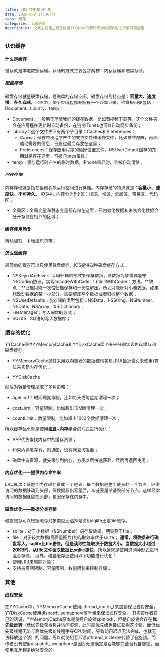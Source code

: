 ```yaml
---
title: iOS-技能知识小集
date: 2020-5-9 17:36:48
tags: 缓存
categories: iOS进阶
description: 文章主要是主要是根据YYCache的源码来对缓存架构进行学习和整理
---
```

### 认识缓存
#### 什么是缓存
缓存就是本地数据存储。存储的方式主要包含两种：内存存储和磁盘存储。
##### 磁盘存储
磁盘存储就是硬盘存储，是磁盘的存储空间。磁盘存储的特点是：**容量大、速度慢、永久存储**。
iOS中，每个应用程序都拥有一个沙盒目录。沙盒根目录包括：Document、Library、temp：
* Document : 一般用于存储我们的缓存数据，比如音视频下载等，这个文件夹会在应用程序更新时自动备份，在链接iTunes也可以自动同步备份；
* Library：这个文件夹下有两个子目录：Caches和Preferences：
	* Cache：保存应用程序产生的支持文件和缓存文件，比如某些配置，再次启动需要的信息，日志也最后存放在这里；
	* Preferences：保存应用程序的偏好设置文件，NSUserDefault缓存的东西就是存在这里，可被iTunes备份；
* temp：缓存运行时产生的临时数据，iPhone重启时，会被自动清除；
##### 内存存储
内存存储就是指在当前程序运行空间进行存储。内存存储的特点就是：**容量小、速度快、不可持久**。
iOS中，内存分为5个区：栈区、堆区、全局区、常量区、代码区：
* 全局区：全局变量和静态变量都存储在这里，已初始化数据和未初始化数据会分开存储在相邻的区域；
#### 缓存使用场景
离线加载、本地通讯录等；
#### 怎么做缓存
最简单的缓存可以只使用磁盘缓存，iOS提供四种磁盘缓存方式：
* NSKeyedArchiver : 采用归档的形式来保存数据，该数据对象需要遵守NSCoding协议，实现encodeWithCoder：和initWithCoder：方法。**缺点：**归档只能一次性归档保存和一次性解压。所以只能针对小量数据，如果想改动数据的某一小部分，需要解压整个数据或者归档整个数据；
* NSUserDefaults：能存储的类型包括：NSData、NSString、NSNumber、NSDate、NSArray、NSDictionary；
* FileManager：写入磁盘的方式；
* SQLite：SQ语句写入数据库；
### 缓存的优化
YYCache通过YYMemoryCache和YYDiskCache两个来来分别实现内存缓存和磁盘缓存。
* YYMemoryCache通过采用双向链表的数据结构实现LRU(最近最久未使用)算法来实现内存优化；

* YYDiskCache

然后对容量管理采取了多种策略：

* ageLimit：时间周期限制，比如每天或每星期清理一次；

* costLimit：容量限制，比如超出10M后清理一次；

* countLimit：数量限制，比如超出1000个数据清理一次；

所以缓存优化就是使用**磁盘+内存**组合的方式进行优化：

* APP优先查找内存中的缓存资源；

* 如果内存缓存有，则返回，没有就查找磁盘；

* 磁盘中有资源，就先缓存到内存，方便以后快速获取，然后再返回使用；

#### 内存优化——提供内存命中率
LRU算法：将整个内存缓存看成一个链表，每个数据是整个链表的一个节点。经常访问的数据移动到头部，等数据超出容量后，从链表尾部销毁部分节点。这样经常访问的数据就留在头部，依旧保存在内存中。
#### 磁盘优化——数据分类存储
磁盘缓存可以根据缓存对象类型还选择是使用sqlite还是file缓存。
* sqlite：对于小数据（NSNumber）的存取效率，明显高于file；
* file：对于较大数据(高质量图片)的存取效率优于sqlite；
**通常，将数据进行磁盘写入，sqlite比file更快，但是读取性能取决于数据大小。当数据大小超过20KB时，从file文件读取数据比sqlite更快**，所以通常是使用这两种形式进行混合存储。
另外，磁盘缓存还使用以下功能进行优化：
* 使用LRU来删除对象；
* 支持按周期限制、容量限制、数量限制来控制存储；

### 其他
#### 线程安全
在YYCache中，YYMemoryCache使用pthread_mutex_t来加锁保证线程安全，YYDiskCache使用dispatch_semaphore信号量来保证线程安全。
其实按作者自己的话说，YYMemoryCache原本是使用自旋锁spinlock，但是自旋锁会存在**优先级反转**（低优先级获得锁并访问资源，此时高优先级也尝试获得这个锁，而低优先级线程无法与高优先级的线程争夺CPU时间，导致访问迟迟无法完成，也就无法释放这个锁）的问题。所以就使用互斥锁pthread_mutex来代替了自旋锁。而作者没有使用dispatch_semaphore是因为无法确定是否能够完全替代自旋锁。而使用互斥锁是绝对安全的。




